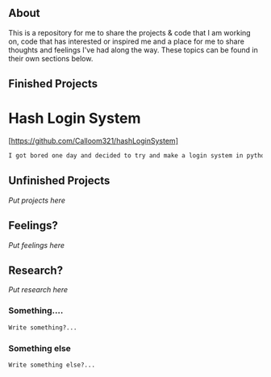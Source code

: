 ## About
This is a repository for me to share the projects & code that I am working on, code that has interested or inspired me and a place for me to share thoughts and feelings I've had along the way. These topics can be found in their own sections below.

## Finished Projects

# Hash Login System


[https://github.com/Calloom321/hashLoginSystem]

```markdown
I got bored one day and decided to try and make a login system in python. It slowly progressed from not being able to store accounts to being able to store accounts with a password being hashed in Sha512 using public python libraries

```

## Unfinished Projects

_Put projects here_

## Feelings?

_Put feelings here_

## Research?

_Put research here_

### Something....
```markdown
Write something?...
```

### Something else
```markdown
Write something else?...
```
